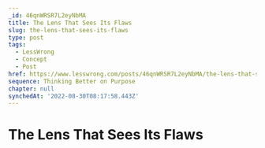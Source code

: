 ```yaml
---
_id: 46qnWRSR7L2eyNbMA
title: The Lens That Sees Its Flaws
slug: the-lens-that-sees-its-flaws
type: post
tags:
  - LessWrong
  - Concept
  - Post
href: https://www.lesswrong.com/posts/46qnWRSR7L2eyNbMA/the-lens-that-sees-its-flaws
sequence: Thinking Better on Purpose
chapter: null
synchedAt: '2022-08-30T08:17:58.443Z'
---
```


# The Lens That Sees Its Flaws
